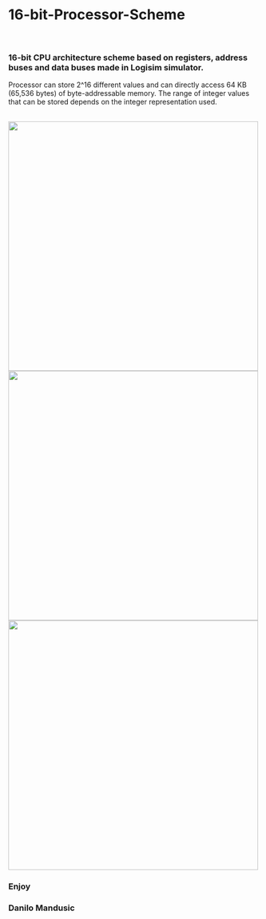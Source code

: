 # 16-bit-Processor-Scheme

<br>

### 16-bit CPU architecture scheme based on registers, address buses and data buses made in Logisim simulator.

 Processor can store 2^16 different values and can directly access 64 KB (65,536 bytes) of byte-addressable memory. The range of integer values that can be stored depends on the integer representation used. 

<br>

<img src = "example1.png" height = 500>
<img src = "example2.png" height = 500>
<img src = "example3.png" height = 500>

### Enjoy
### Danilo Mandusic
